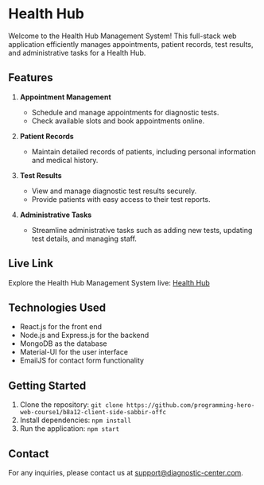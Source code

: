 # Health Hub

Welcome to the Health Hub Management System! This full-stack web application efficiently manages appointments, patient records, test results, and administrative tasks for a Health Hub.

## Features

1. **Appointment Management**

   - Schedule and manage appointments for diagnostic tests.
   - Check available slots and book appointments online.

2. **Patient Records**

   - Maintain detailed records of patients, including personal information and medical history.

3. **Test Results**

   - View and manage diagnostic test results securely.
   - Provide patients with easy access to their test reports.

4. **Administrative Tasks**
   - Streamline administrative tasks such as adding new tests, updating test details, and managing staff.

## Live Link

Explore the Health Hub Management System live: [Health Hub](https://diagnostic-center-1ba53.web.app/)

## Technologies Used

- React.js for the front end
- Node.js and Express.js for the backend
- MongoDB as the database
- Material-UI for the user interface
- EmailJS for contact form functionality

## Getting Started

1. Clone the repository: `git clone https://github.com/programming-hero-web-course1/b8a12-client-side-sabbir-offc`
2. Install dependencies: `npm install`
3. Run the application: `npm start`

## Contact

For any inquiries, please contact us at [support@diagnostic-center.com](mailto:mdsabbirhowlader420@gmail.com).
